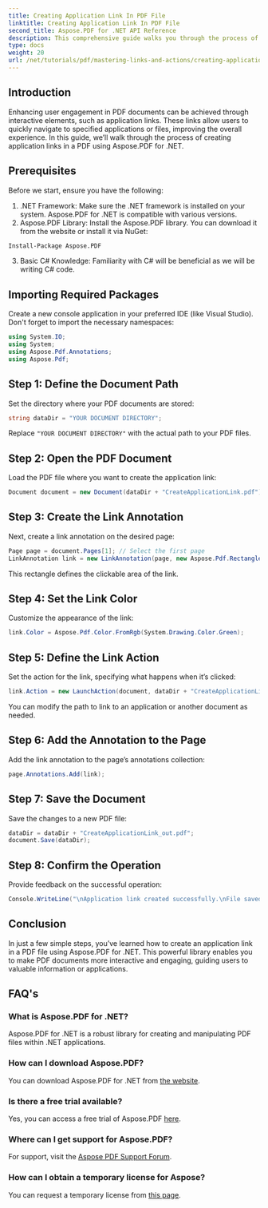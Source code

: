 ```yaml
---
title: Creating Application Link In PDF File
linktitle: Creating Application Link In PDF File
second_title: Aspose.PDF for .NET API Reference
description: This comprehensive guide walks you through the process of adding interactive application links to PDF documents using Aspose.PDF for .NET. Enhance user engagement by enabling quick navigation to specified applications or files.
type: docs
weight: 20
url: /net/tutorials/pdf/mastering-links-and-actions/creating-application-link/
---
```

## Introduction

Enhancing user engagement in PDF documents can be achieved through interactive elements, such as application links. These links allow users to quickly navigate to specified applications or files, improving the overall experience. In this guide, we’ll walk through the process of creating application links in a PDF using Aspose.PDF for .NET.

## Prerequisites

Before we start, ensure you have the following:

1. .NET Framework: Make sure the .NET framework is installed on your system. Aspose.PDF for .NET is compatible with various versions.
2. Aspose.PDF Library: Install the Aspose.PDF library. You can download it from the website or install it via NuGet:
```bash
Install-Package Aspose.PDF
```
3. Basic C# Knowledge: Familiarity with C# will be beneficial as we will be writing C# code.

## Importing Required Packages

Create a new console application in your preferred IDE (like Visual Studio). Don't forget to import the necessary namespaces:

```csharp
using System.IO;
using System;
using Aspose.Pdf.Annotations;
using Aspose.Pdf;
```

## Step 1: Define the Document Path

Set the directory where your PDF documents are stored:

```csharp
string dataDir = "YOUR DOCUMENT DIRECTORY";
```

Replace `"YOUR DOCUMENT DIRECTORY"` with the actual path to your PDF files.

## Step 2: Open the PDF Document

Load the PDF file where you want to create the application link:

```csharp
Document document = new Document(dataDir + "CreateApplicationLink.pdf");
```

## Step 3: Create the Link Annotation

Next, create a link annotation on the desired page:

```csharp
Page page = document.Pages[1]; // Select the first page
LinkAnnotation link = new LinkAnnotation(page, new Aspose.Pdf.Rectangle(100, 100, 300, 300));
```

This rectangle defines the clickable area of the link.

## Step 4: Set the Link Color

Customize the appearance of the link:

```csharp
link.Color = Aspose.Pdf.Color.FromRgb(System.Drawing.Color.Green);
```

## Step 5: Define the Link Action

Set the action for the link, specifying what happens when it’s clicked:

```csharp
link.Action = new LaunchAction(document, dataDir + "CreateApplicationLink.pdf");
```

You can modify the path to link to an application or another document as needed.

## Step 6: Add the Annotation to the Page

Add the link annotation to the page’s annotations collection:

```csharp
page.Annotations.Add(link);
```

## Step 7: Save the Document

Save the changes to a new PDF file:

```csharp
dataDir = dataDir + "CreateApplicationLink_out.pdf";
document.Save(dataDir);
```

## Step 8: Confirm the Operation

Provide feedback on the successful operation:

```csharp
Console.WriteLine("\nApplication link created successfully.\nFile saved at " + dataDir);
```

## Conclusion

In just a few simple steps, you’ve learned how to create an application link in a PDF file using Aspose.PDF for .NET. This powerful library enables you to make PDF documents more interactive and engaging, guiding users to valuable information or applications.

## FAQ's

### What is Aspose.PDF for .NET?
Aspose.PDF for .NET is a robust library for creating and manipulating PDF files within .NET applications.

### How can I download Aspose.PDF?
You can download Aspose.PDF for .NET from [the website](https://releases.aspose.com/pdf/net/).

### Is there a free trial available?
Yes, you can access a free trial of Aspose.PDF [here](https://releases.aspose.com/).

### Where can I get support for Aspose.PDF?
For support, visit the [Aspose PDF Support Forum](https://forum.aspose.com/c/pdf/10).

### How can I obtain a temporary license for Aspose?
You can request a temporary license from [this page](https://purchase.aspose.com/temporary-license/).
